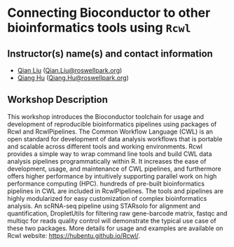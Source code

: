# Connecting Bioconductor to other bioinformatics tools using `Rcwl`

## Instructor(s) name(s) and contact information

* [Qian Liu](https://github.com/liubuntu) (Qian.Liu@roswellpark.org)
* [Qiang Hu](https://github.com/hubentu) (Qiang.Hu@roswellpark.org)

## Workshop Description

This workshop introduces the Bioconductor toolchain for usage and
development of reproducible bioinformatics pipelines using packages of
Rcwl and RcwlPipelines. The Common Workflow Language (CWL) is an open
standard for development of data analysis workflows that is portable
and scalable across different tools and working environments. Rcwl
provides a simple way to wrap command line tools and build CWL data
analysis pipelines programmatically within R. It increases the ease of
development, usage, and maintenance of CWL pipelines, and furthermore
offers higher performance by intuitively supporting parallel work on
high performance computing (HPC). hundreds of pre-built bioinformatics
pipelines in CWL are included in RcwlPipelines. The tools and
pipelines are highly modularized for easy customization of complex
bioinformatics analysis. An scRNA-seq pipeline using STARsolo for
alignment and quantification, DropletUtils for filtering raw
gene-barcode matrix, fastqc and multiqc for reads quality control will
demonstrate the typical use case of these two packages. More details
for usage and examples are available on Rcwl website:
https://hubentu.github.io/Rcwl/.
